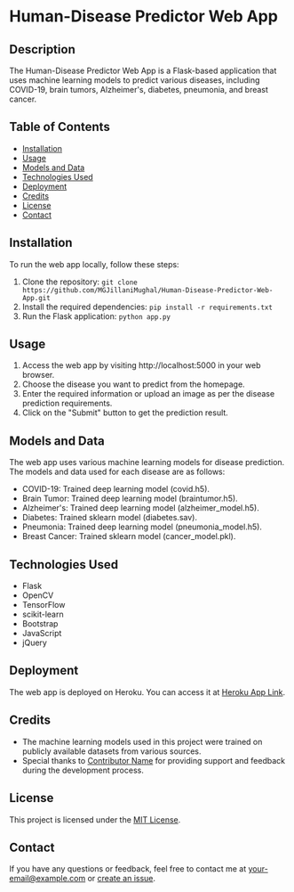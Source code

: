 # Human-Disease Predictor Web App


## Description

The Human-Disease Predictor Web App is a Flask-based application that uses machine learning models to predict various diseases, including COVID-19, brain tumors, Alzheimer's, diabetes, pneumonia, and breast cancer.

## Table of Contents

- [Installation](#installation)
- [Usage](#usage)
- [Models and Data](#models-and-data)
- [Technologies Used](#technologies-used)
- [Deployment](#deployment)
- [Credits](#credits)
- [License](#license)
- [Contact](#contact)

## Installation

To run the web app locally, follow these steps:

1. Clone the repository: `git clone https://github.com/MGJillaniMughal/Human-Disease-Predictor-Web-App.git`
2. Install the required dependencies: `pip install -r requirements.txt`
3. Run the Flask application: `python app.py`

## Usage

1. Access the web app by visiting http://localhost:5000 in your web browser.
2. Choose the disease you want to predict from the homepage.
3. Enter the required information or upload an image as per the disease prediction requirements.
4. Click on the "Submit" button to get the prediction result.

## Models and Data

The web app uses various machine learning models for disease prediction. The models and data used for each disease are as follows:

- COVID-19: Trained deep learning model (covid.h5).
- Brain Tumor: Trained deep learning model (braintumor.h5).
- Alzheimer's: Trained deep learning model (alzheimer_model.h5).
- Diabetes: Trained sklearn model (diabetes.sav).
- Pneumonia: Trained deep learning model (pneumonia_model.h5).
- Breast Cancer: Trained sklearn model (cancer_model.pkl).

## Technologies Used

- Flask
- OpenCV
- TensorFlow
- scikit-learn
- Bootstrap
- JavaScript
- jQuery

## Deployment

The web app is deployed on Heroku. You can access it at [Heroku App Link](https://your-heroku-app-link).

## Credits

- The machine learning models used in this project were trained on publicly available datasets from various sources.
- Special thanks to [Contributor Name](https://github.com/username) for providing support and feedback during the development process.

## License

This project is licensed under the [MIT License](LICENSE).

## Contact

If you have any questions or feedback, feel free to contact me at your-email@example.com or [create an issue](https://github.com/MGJillaniMughal/Human-Disease-Predictor-Web-App/issues).

